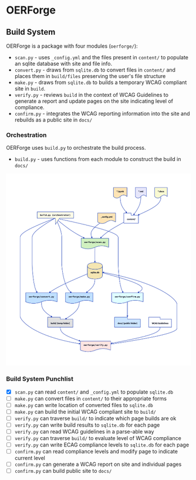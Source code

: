 # OERForge

## Build System

OERForge is a package with four modules (`oerforge/`):
- `scan.py` - uses `_config.yml` and the files present in `content/` to populate an sqlite database with site and file info.
- `convert.py` - draws from `sqlite.db` to convert files in `content/` and places them in `build/files` preserving the user's file structure
- `make.py` - draws from `sqlite.db` to builds a temporary WCAG compliant site in `build`.
- `verify.py` - reviews `build` in the context of WCAG Guidelines to generate a report and update pages on the site indicating level of compliance.
- `confirm.py` - integrates the WCAG reporting information into the site and rebuilds as a public site in `docs/`

### Orchestration

OERForge uses `build.py` to orchestrate the build process.
- `build.py` - uses functions from each module to construct the build in `docs/`

<img src="documentation/img/overview.png" alt="Overview of the OERForge Build Process" width="600">

### Build System Punchlist

- [X] `scan.py` can read `content/` and `_config.yml` to populate `sqlite.db`
- [ ] `make.py` can convert files in `content/` to their appropriate forms
- [ ] `make.py` can write location of converted files to `sqlite.db`
- [ ] `make.py` can build the initial WCAG compliant site to `build/`
- [ ] `verify.py` can traverse `build/` to indicate which page builds are ok
- [ ] `verify.py` can write build results to `sqlite.db` for each page
- [ ] `verify.py` can read WCAG guidelines in a parse-able way
- [ ] `verify.py` can traverse `build/` to evaluate level of WCAG compliance
- [ ] `verify.py` can write ECAG compliance levels to `sqlite.db` for each page
- [ ] `confirm.py` can read compliance levels and modify page to indicate current level
- [ ] `confirm.py` can generate a WCAG report on site and individual pages
- [ ] `confirm.py` can build public site to `docs/`